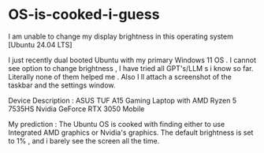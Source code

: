 # OS-is-cooked-i-guess
I am unable to change my display brightness in this operating system [Ubuntu 24.04 LTS] 

I just recently dual booted Ubuntu with my primary Windows 11 OS . I cannot see option to change brightness , I have tried all GPT's/LLM s i know so far. Literally none of them helped me . Also I ll attach a screenshot of the taskbar and the settings window.

Device Description : 
  ASUS TUF A15 Gaming Laptop with AMD Ryzen 5 7535HS Nvidia GeForce RTX 3050 Mobile 

My prediction : The Ubuntu OS is cooked with finding either to use Integrated AMD graphics or Nvidia's graphics. The default brightness is set to 1% , and i barely see the screen all the time. 
